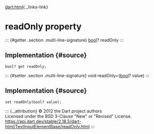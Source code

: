 [dart:html](../../dart-html/dart-html-library){._links-link}

readOnly property
=================

::: {#getter .section .multi-line-signature}
[bool](../../dart-core/bool-class)? readOnly
:::

Implementation {#source}
--------------

``` {.language-dart data-language="dart"}
bool? get readOnly;
```

::: {#setter .section .multi-line-signature}
void readOnly=([bool](../../dart-core/bool-class)? value)
:::

Implementation {#source}
--------------

``` {.language-dart data-language="dart"}
set readOnly(bool? value);
```

::: {._attribution}
© 2012 the Dart project authors\
Licensed under the BSD 3-Clause \"New\" or \"Revised\" License.\
<https://api.dart.dev/stable/2.18.5/dart-html/TextInputElementBase/readOnly.html>
:::
